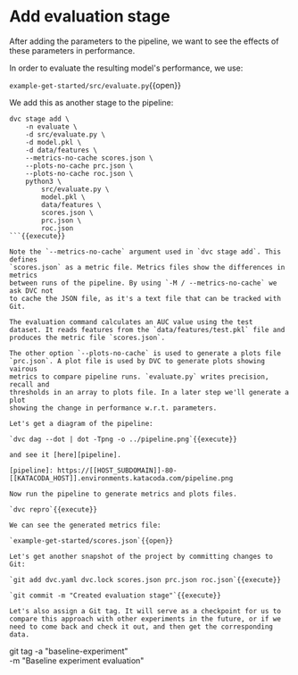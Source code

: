 # Add evaluation stage

After adding the parameters to the pipeline, we want to see the effects of these
parameters in performance.

In order to evaluate the resulting model's performance, we use:

`example-get-started/src/evaluate.py`{{open}}

We add this as another stage to the pipeline:

```
dvc stage add \
    -n evaluate \
    -d src/evaluate.py \
    -d model.pkl \
    -d data/features \
    --metrics-no-cache scores.json \
    --plots-no-cache prc.json \
    --plots-no-cache roc.json \
    python3 \
        src/evaluate.py \
        model.pkl \
        data/features \
        scores.json \
        prc.json \
        roc.json
```{{execute}}

Note the `--metrics-no-cache` argument used in `dvc stage add`. This defines
`scores.json` as a metric file. Metrics files show the differences in metrics
between runs of the pipeline. By using `-M / --metrics-no-cache` we ask DVC not
to cache the JSON file, as it's a text file that can be tracked with Git.

The evaluation command calculates an AUC value using the test
dataset. It reads features from the `data/features/test.pkl` file and
produces the metric file `scores.json`. 

The other option `--plots-no-cache` is used to generate a plots file
`prc.json`. A plot file is used by DVC to generate plots showing vairous
metrics to compare pipeline runs. `evaluate.py` writes precision, recall and
thresholds in an array to plots file. In a later step we'll generate a plot
showing the change in performance w.r.t. parameters. 

Let's get a diagram of the pipeline:

`dvc dag --dot | dot -Tpng -o ../pipeline.png`{{execute}}

and see it [here][pipeline].

[pipeline]: https://[[HOST_SUBDOMAIN]]-80-[[KATACODA_HOST]].environments.katacoda.com/pipeline.png

Now run the pipeline to generate metrics and plots files. 

`dvc repro`{{execute}}

We can see the generated metrics file: 

`example-get-started/scores.json`{{open}}

Let's get another snapshot of the project by committing changes to
Git:

`git add dvc.yaml dvc.lock scores.json prc.json roc.json`{{execute}}

`git commit -m "Created evaluation stage"`{{execute}}

Let's also assign a Git tag. It will serve as a checkpoint for us to
compare this approach with other experiments in the future, or if we
need to come back and check it out, and then get the corresponding data.

```
git tag -a "baseline-experiment" \
    -m "Baseline experiment evaluation"
```{{execute}}


